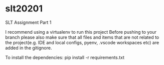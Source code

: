 # slt20201
SLT Assignment Part 1

I recommend using a virtualenv to run this project
Before pushing to your branch please also make sure that all files and items that are not related to the project(e.g. IDE and local configs, pyenv, .vscode workspaces etc) are added in the gitignore.

To install the dependencies: pip install -r requirements.txt